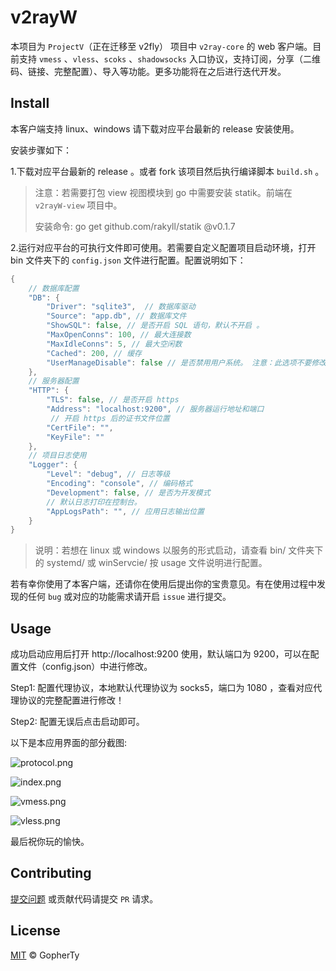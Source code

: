# v2rayW

本项目为 `ProjectV`（正在迁移至 v2fly） 项目中 `v2ray-core` 的 web 客户端。目前支持 `vmess` 、`vless`、`scoks` 、`shadowsocks` 入口协议，支持订阅，分享（二维码、链接、完整配置）、导入等功能。更多功能将在之后进行迭代开发。

## Install 

本客户端支持 linux、windows 请下载对应平台最新的 release 安装使用。

安装步骤如下：

1.下载对应平台最新的 release 。或者 fork 该项目然后执行编译脚本 `build.sh`  。

> 注意：若需要打包 view 视图模块到 go 中需要安装 statik。前端在 `v2rayW-view` 项目中。
>
> 安装命令: go get github.com/rakyll/statik @v0.1.7

2.运行对应平台的可执行文件即可使用。若需要自定义配置项目启动环境，打开 bin 文件夹下的 `config.json`  文件进行配置。配置说明如下：

```go
{  
    // 数据库配置
    "DB": {   
        "Driver": "sqlite3",  // 数据库驱动
        "Source": "app.db", // 数据库文件
        "ShowSQL": false, // 是否开启 SQL 语句，默认不开启 。 
        "MaxOpenConns": 100, // 最大连接数
        "MaxIdleConns": 5, // 最大空闲数
        "Cached": 200, // 缓存
        "UserManageDisable": false // 是否禁用用户系统。 注意：此选项不要修改，在最开始设计时是将该选项作为保留项。
    },
    // 服务器配置
    "HTTP": {
        "TLS": false, // 是否开启 https
        "Address": "localhost:9200", // 服务器运行地址和端口
         // 开启 https 后的证书文件位置
        "CertFile": "", 
        "KeyFile": "" 
    },
    // 项目日志使用
    "Logger": {
        "Level": "debug", // 日志等级
        "Encoding": "console", // 编码格式
        "Development": false, // 是否为开发模式
        // 默认日志打印在控制台。
        "AppLogsPath": "", // 应用日志输出位置 
    }
}
```

> 说明：若想在 linux 或 windows 以服务的形式启动，请查看 bin/ 文件夹下的 systemd/ 或 winServcie/ 按 usage 文件说明进行配置。

若有幸你使用了本客户端，还请你在使用后提出你的宝贵意见。有在使用过程中发现的任何 `bug` 或对应的功能需求请开启 `issue` 进行提交。

## Usage

成功启动应用后打开 http://localhost:9200 使用，默认端口为 9200，可以在配置文件（config.json）中进行修改。

Step1: 配置代理协议，本地默认代理协议为 socks5，端口为 1080 ，查看对应代理协议的完整配置进行修改！

Step2: 配置无误后点击启动即可。  

以下是本应用界面的部分截图:

![protocol.png](https://i.loli.net/2020/12/10/btSVzBPsfnMmqEG.png)

![index.png](https://i.loli.net/2020/12/10/MZmlKhI4SzbY52X.png)

![vmess.png](https://i.loli.net/2020/12/10/zVcx4DFGeLSZiBK.png)

![vless.png](https://i.loli.net/2020/12/10/WAQGXZ4CUuS3d8n.png)

最后祝你玩的愉快。

## Contributing

[提交问题](https://github.com/GopherTy/v2ray-web/issues/new) 或贡献代码请提交 `PR` 请求。

## License

[MIT](https://github.com/GopherTy/v2ray-web/blob/master/LICENSE) © GopherTy

